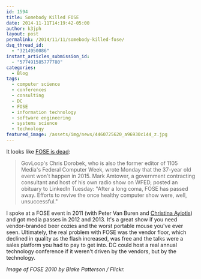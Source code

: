 ```yaml
---
id: 1594
title: Somebody Killed FOSE
date: 2014-11-11T14:19:42-05:00
author: k3jph
layout: post
permalink: /2014/11/11/somebody-killed-fose/
dsq_thread_id:
  - "3214950086"
instant_articles_submission_id:
  - "577491585777780"
categories:
  - Blog
tags:
  - computer science
  - conferences
  - consulting
  - DC
  - FOSE
  - information technology
  - software engineering
  - systems science
  - technology
featured_image: /assets/img/news/4460725620_a96930c144_z.jpg
---
```


It looks like [FOSE is dead](http://www.bizjournals.com/washington/blog/fedbiz_daily/2014/11/its-official-fose-is-dead-for-now.html):

> GovLoop's Chris Dorobek, who is also the former editor of 1105 Media's Federal Computer Week, wrote Monday that the 37-year old event won't happen in 2015. Mark Amtower, a government contracting consultant and host of his own radio show on WFED, posted an obituary to LinkedIn Tuesday: "After a long coma, FOSE has passed away. Efforts to revive the once healthy computer show were, well, unsuccessful."

I spoke at a FOSE event in 2011 (with Peter Van Buren and [Christina Ayiotis](http://www.cs.gwu.edu/people/faculty/102])) and got media passes in 2012 and 2013.  It's a great show if you need vendor-branded beer cozies and the worst portable mouse you've ever seen.  Ultimately, the real problem with FOSE was the vendor floor, which declined in quality as the flash increased, was free and the talks were a sales platform you had to pay to get into.  DC could host a real annual technology conference if it weren't driven by the vendors, but by the technology.

_Image of FOSE 2010 by Blake Patterson / Flickr._

